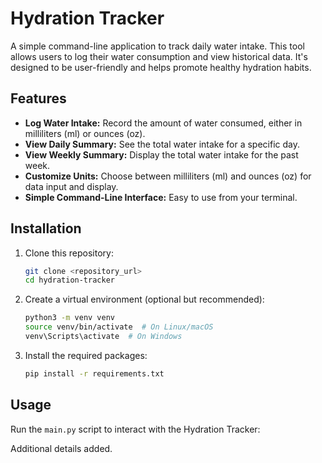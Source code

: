 # Hydration Tracker

A simple command-line application to track daily water intake. This tool allows users to log their water consumption and view historical data. It's designed to be user-friendly and helps promote healthy hydration habits.

## Features

*   **Log Water Intake:** Record the amount of water consumed, either in milliliters (ml) or ounces (oz).
*   **View Daily Summary:** See the total water intake for a specific day.
*   **View Weekly Summary:** Display the total water intake for the past week.
*   **Customize Units:** Choose between milliliters (ml) and ounces (oz) for data input and display.
*   **Simple Command-Line Interface:** Easy to use from your terminal.

## Installation

1.  Clone this repository:

    ```bash
    git clone <repository_url>
    cd hydration-tracker
    ```

2.  Create a virtual environment (optional but recommended):

    ```bash
    python3 -m venv venv
    source venv/bin/activate  # On Linux/macOS
    venv\Scripts\activate  # On Windows
    ```

3.  Install the required packages:

    ```bash
    pip install -r requirements.txt
    ```

## Usage

Run the `main.py` script to interact with the Hydration Tracker:

Additional details added.
